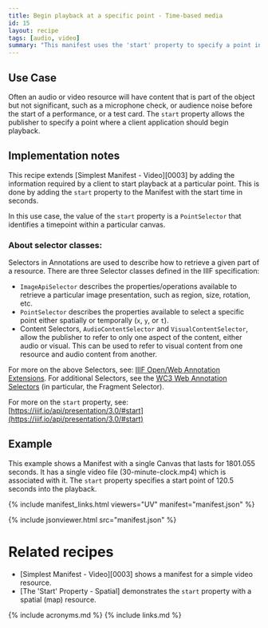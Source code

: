 ```yaml
---
title: Begin playback at a specific point - Time-based media
id: 15
layout: recipe
tags: [audio, video]
summary: "This manifest uses the 'start' property to specify a point in an audio or video object where a client application should begin playback."
---
```


## Use Case

Often an audio or video resource will have content that is part of the object but not significant, such as a microphone check, or audience noise before the start of a performance, or a test card. The `start` property allows the publisher to specify a point where a client application should begin playback.

## Implementation notes

This recipe extends [Simplest Manifest - Video][0003] by adding the information required by a client to start playback at a particular point. This is done by adding the `start` property to the Manifest with the start time in seconds.

In this use case, the value of the `start` property is a `PointSelector` that identifies a timepoint within a particular canvas.

### About selector classes:

Selectors in Annotations are used to describe how to retrieve a given part of a resource. There are three Selector classes defined in the IIIF specification:
* `ImageApiSelector` describes the properties/operations available to retrieve a particular image presentation, such as region, size, rotation, etc.
* `PointSelector` describes the properties available to select a specific point either spatially or temporally (`x`, `y`, or `t`).
* Content Selectors, `AudioContentSelector` and `VisualContentSelector`, allow the publisher to refer to only one aspect of the content, either audio or visual. This can be used to refer to visual content from one resource and audio content from another.

For more on the above Selectors, see: [IIIF Open/Web Annotation Extensions](https://iiif.io/api/annex/openannotation/). For additional Selectors, see the [WC3 Web Annotation Selectors](https://www.w3.org/TR/annotation-model/#selectors) (in particular, the Fragment Selector).

For more on the `start` property, see: [https://iiif.io/api/presentation/3.0/#start](https://iiif.io/api/presentation/3.0/#start)

## Example

This example shows a Manifest with a single Canvas that lasts for 1801.055 seconds. It has a single video file (30-minute-clock.mp4) which is associated with it. The `start` property specifies a start point of 120.5 seconds into the playback.

{% include manifest_links.html viewers="UV" manifest="manifest.json" %}

{% include jsonviewer.html src="manifest.json" %}

# Related recipes

* [Simplest Manifest - Video][0003] shows a manifest for a simple video resource.
* [The 'Start' Property - Spatial] demonstrates the `start` property with a spatial (map) resource.


{% include acronyms.md %}
{% include links.md %}
